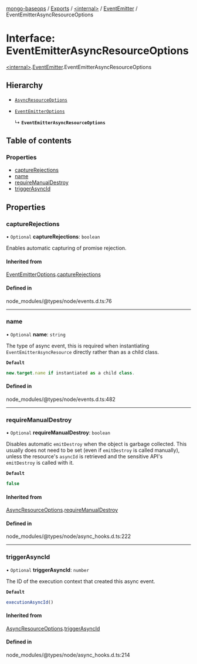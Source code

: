 [mongo-baseops](../README.md) / [Exports](../modules.md) / [\<internal\>](../modules/internal_.md) / [EventEmitter](../modules/internal_.EventEmitter.md) / EventEmitterAsyncResourceOptions

# Interface: EventEmitterAsyncResourceOptions

[\<internal\>](../modules/internal_.md).[EventEmitter](../modules/internal_.EventEmitter.md).EventEmitterAsyncResourceOptions

## Hierarchy

- [`AsyncResourceOptions`](internal_.AsyncResourceOptions.md)

- [`EventEmitterOptions`](internal_.EventEmitterOptions.md)

  ↳ **`EventEmitterAsyncResourceOptions`**

## Table of contents

### Properties

- [captureRejections](internal_.EventEmitter.EventEmitterAsyncResourceOptions.md#capturerejections)
- [name](internal_.EventEmitter.EventEmitterAsyncResourceOptions.md#name)
- [requireManualDestroy](internal_.EventEmitter.EventEmitterAsyncResourceOptions.md#requiremanualdestroy)
- [triggerAsyncId](internal_.EventEmitter.EventEmitterAsyncResourceOptions.md#triggerasyncid)

## Properties

### captureRejections

• `Optional` **captureRejections**: `boolean`

Enables automatic capturing of promise rejection.

#### Inherited from

[EventEmitterOptions](internal_.EventEmitterOptions.md).[captureRejections](internal_.EventEmitterOptions.md#capturerejections)

#### Defined in

node_modules/@types/node/events.d.ts:76

___

### name

• `Optional` **name**: `string`

The type of async event, this is required when instantiating `EventEmitterAsyncResource`
directly rather than as a child class.

**`Default`**

```ts
new.target.name if instantiated as a child class.
```

#### Defined in

node_modules/@types/node/events.d.ts:482

___

### requireManualDestroy

• `Optional` **requireManualDestroy**: `boolean`

Disables automatic `emitDestroy` when the object is garbage collected.
This usually does not need to be set (even if `emitDestroy` is called
manually), unless the resource's `asyncId` is retrieved and the
sensitive API's `emitDestroy` is called with it.

**`Default`**

```ts
false
```

#### Inherited from

[AsyncResourceOptions](internal_.AsyncResourceOptions.md).[requireManualDestroy](internal_.AsyncResourceOptions.md#requiremanualdestroy)

#### Defined in

node_modules/@types/node/async_hooks.d.ts:222

___

### triggerAsyncId

• `Optional` **triggerAsyncId**: `number`

The ID of the execution context that created this async event.

**`Default`**

```ts
executionAsyncId()
```

#### Inherited from

[AsyncResourceOptions](internal_.AsyncResourceOptions.md).[triggerAsyncId](internal_.AsyncResourceOptions.md#triggerasyncid)

#### Defined in

node_modules/@types/node/async_hooks.d.ts:214
